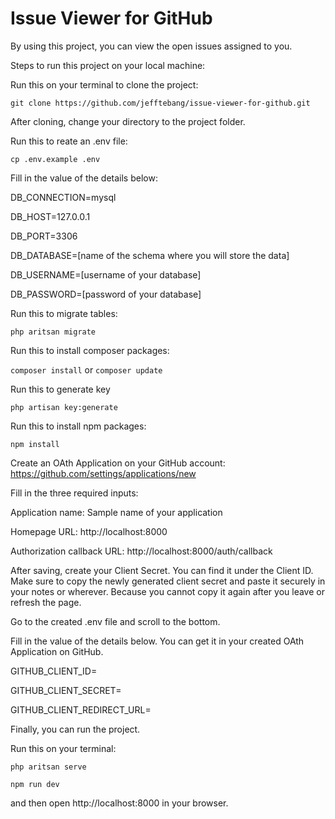 # Issue Viewer for GitHub

By using this project, you can view the open issues assigned to you.

Steps to run this project on your local machine:

Run this on your terminal to clone the project:

`git clone https://github.com/jefftebang/issue-viewer-for-github.git`

After cloning, change your directory to the project folder.

Run this to reate an .env file:

`cp .env.example .env`

Fill in the value of the details below:

DB_CONNECTION=mysql

DB_HOST=127.0.0.1

DB_PORT=3306

DB_DATABASE=[name of the schema where you will store the data]

DB_USERNAME=[username of your database]

DB_PASSWORD=[password of your database]

Run this to migrate tables:

`php aritsan migrate`

Run this to install composer packages:

`composer install` or `composer update`

Run this to generate key

`php artisan key:generate`

Run this to install npm packages:

`npm install`

Create an OAth Application on your GitHub account:
https://github.com/settings/applications/new

Fill in the three required inputs:

Application name: Sample name of your application

Homepage URL: http://localhost:8000

Authorization callback URL: http://localhost:8000/auth/callback

After saving, create your Client Secret. You can find it under the Client ID. Make sure to copy the newly generated client secret and paste it securely in your notes or wherever. Because you cannot copy it again after you leave or refresh the page.

Go to the created .env file and scroll to the bottom.

Fill in the value of the details below. You can get it in your created OAth Application on GitHub.

GITHUB_CLIENT_ID=

GITHUB_CLIENT_SECRET=

GITHUB_CLIENT_REDIRECT_URL=

Finally, you can run the project.

Run this on your terminal:

`php aritsan serve`

`npm run dev`

and then open http://localhost:8000 in your browser.
